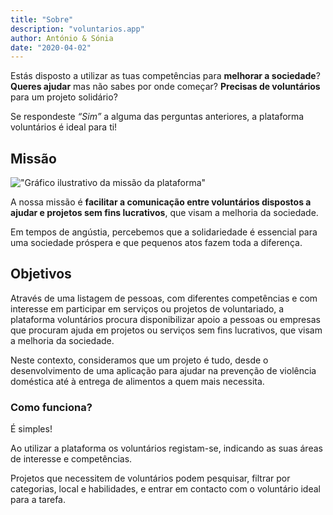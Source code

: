 ```yaml
---
title: "Sobre"
description: "voluntarios.app"
author: António & Sónia
date: "2020-04-02"
---
```


Estás disposto a utilizar as tuas competências para **melhorar a sociedade**?
**Queres ajudar** mas não sabes por onde começar?
**Precisas de voluntários** para um projeto solidário?

Se respondeste *“Sim”* a alguma das perguntas anteriores, a plataforma voluntários é ideal para ti!


## Missão

!["Gráfico ilustrativo da missão da plataforma"](/voluntarios-graph.jpg)

A nossa missão é **facilitar a comunicação entre voluntários dispostos a ajudar e projetos sem fins lucrativos**, que visam a melhoria da sociedade.

Em tempos de angústia, percebemos que a solidariedade é essencial para uma sociedade próspera e que pequenos atos fazem toda a diferença.

## Objetivos

Através de uma listagem de pessoas, com diferentes competências e com interesse em participar em serviços ou projetos de voluntariado, a plataforma voluntários procura disponibilizar apoio a pessoas ou empresas que procuram ajuda em projetos ou serviços sem fins lucrativos, que visam a melhoria da sociedade.

Neste contexto, consideramos que um projeto é tudo, desde o desenvolvimento de uma aplicação para ajudar na prevenção de violência doméstica até à entrega de alimentos a quem mais necessita.

### Como funciona?
É simples!

Ao utilizar a plataforma os voluntários registam-se, indicando as suas áreas de interesse e competências.

Projetos que necessitem de voluntários podem pesquisar, filtrar por categorias, local e habilidades, e entrar em contacto com o voluntário ideal para a tarefa.
